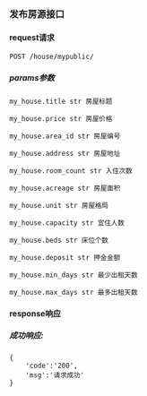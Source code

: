 
### 发布房源接口

#### request请求

    POST /house/mypublic/

##### params参数

    my_house.title str 房屋标题
    
    my_house.price str 房屋价格
    
    my_house.area_id str 房屋编号
    
    my_house.address str 房屋地址
    
    my_house.room_count str 入住次数
    
    my_house.acreage str 房屋面积
    
    my_house.unit str 房屋格局
    
    my_house.capacity str 宜住人数
    
    my_house.beds str 床位个数
    
    my_house.deposit str 押金金额
    
    my_house.min_days str 最少出租天数
    
    my_house.max_days str 最多出租天数
    
#### response响应

##### 成功响应:

    {
        'code':'200',
        'msg':'请求成功'
    }